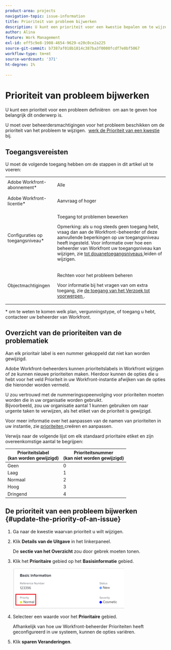 ```yaml
---
product-area: projects
navigation-topic: issue-information
title: Prioriteit van probleem bijwerken
description: U kunt een prioriteit voor een kwestie bepalen om te wijzen op hoe belangrijk de kwestie is.
author: Alina
feature: Work Management
exl-id: eff5c9e8-1908-4654-9629-e20c0ce2a225
source-git-commit: b7387af018b1814c387ba3f0000fcdf7e0bf5067
workflow-type: tm+mt
source-wordcount: '371'
ht-degree: 1%

---
```


# Prioriteit van probleem bijwerken

U kunt een prioriteit voor een probleem definiëren  om aan te geven hoe belangrijk dit onderwerp is.

U moet over beheerdersmachtigingen voor het probleem beschikken om de prioriteit van het probleem te wijzigen.  [ werk de Prioriteit van een kwestie ](#update-the-priority-of-an-issue) bij.

## Toegangsvereisten

U moet de volgende toegang hebben om de stappen in dit artikel uit te voeren:

<table style="table-layout:auto"> 
 <col> 
 <col> 
 <tbody> 
  <tr> 
   <td role="rowheader">Adobe Workfront-abonnement*</td> 
   <td> <p>Alle </p> </td> 
  </tr> 
  <tr> 
   <td role="rowheader">Adobe Workfront-licentie*</td> 
   <td> <p>Aanvraag of hoger</p> </td> 
  </tr> 
  <tr> 
   <td role="rowheader">Configuraties op toegangsniveau*</td> 
   <td> <p>Toegang tot problemen bewerken</p> <p>Opmerking: als u nog steeds geen toegang hebt, vraag dan aan de Workfront-beheerder of deze aanvullende beperkingen op uw toegangsniveau heeft ingesteld. Voor informatie over hoe een beheerder van Workfront uw toegangsniveau kan wijzigen, zie <a href="../../../administration-and-setup/add-users/configure-and-grant-access/create-modify-access-levels.md" class="MCXref xref"> tot douanetoegangsniveaus </a> leiden of wijzigen.</p> </td> 
  </tr> 
  <tr> 
   <td role="rowheader">Objectmachtigingen</td> 
   <td> <p>Rechten voor het probleem beheren</p> <p>Voor informatie bij het vragen van om extra toegang, zie <a href="../../../workfront-basics/grant-and-request-access-to-objects/request-access.md" class="MCXref xref"> de toegang van het Verzoek tot voorwerpen </a>.</p> </td> 
  </tr> 
 </tbody> 
</table>

&#42; om te weten te komen welk plan, vergunningstype, of toegang u hebt, contacteer uw beheerder van Workfront.

## Overzicht van de prioriteiten van de problematiek

Aan elk prioritair label is een nummer gekoppeld dat niet kan worden gewijzigd.

Adobe Workfront-beheerders kunnen prioriteitslabels in Workfront wijzigen of ze kunnen nieuwe prioriteiten maken. Hierdoor kunnen de opties die u hebt voor het veld Prioriteit in uw Workfront-instantie afwijken van de opties die hieronder worden vermeld.

U zou vertrouwd met de nummeringsopeenvolging voor prioriteiten moeten worden die in uw organisatie worden gebruikt.\
Bijvoorbeeld, zou uw organisatie aantal 1 kunnen gebruiken om naar urgente taken te verwijzen, als het etiket van de prioriteit is gewijzigd.

Voor meer informatie over het aanpassen van de namen van prioriteiten in uw instantie, zie [ prioriteiten ](../../../administration-and-setup/customize-workfront/creating-custom-status-and-priority-labels/create-customize-priorities.md) creëren en aanpassen.

Verwijs naar de volgende lijst om elk standaard prioritaire etiket en zijn overeenkomstige aantal te begrijpen:

<table style="table-layout:auto"> 
 <col> 
 <col> 
 <thead> 
  <tr> 
   <th>Prioriteitslabel <br> (kan worden gewijzigd) </th> 
   <th>Prioriteitsnummer <br> (kan niet worden gewijzigd) </th> 
  </tr> 
 </thead> 
 <tbody> 
  <tr> 
   <td> Geen </td> 
   <td> 0 </td> 
  </tr> 
  <tr> 
   <td> Laag </td> 
   <td> 1 </td> 
  </tr> 
  <tr> 
   <td> Normaal </td> 
   <td> 2 </td> 
  </tr> 
  <tr> 
   <td> Hoog </td> 
   <td> 3 </td> 
  </tr> 
  <tr> 
   <td> Dringend </td> 
   <td> 4 </td> 
  </tr> 
 </tbody> 
</table>

## De prioriteit van een probleem bijwerken {#update-the-priority-of-an-issue}

1. Ga naar de kwestie waarvan prioriteit u wilt wijzigen.
1. Klik **Details van de Uitgave** in het linkerpaneel.

   De **sectie van het Overzicht** zou door gebrek moeten tonen.

1. Klik het **Prioritaire** gebied op het **Basisinformatie** gebied.

   ![ Prioriteit van de Uitgave ](assets/nwe-issue-priority-field-in-details-highlighted-350x126.png)

1. Selecteer een waarde voor het **Prioritaire** gebied.

   Afhankelijk van hoe uw Workfront-beheerder Prioriteiten heeft geconfigureerd in uw systeem, kunnen de opties variëren.

1. Klik **sparen Veranderingen**.

